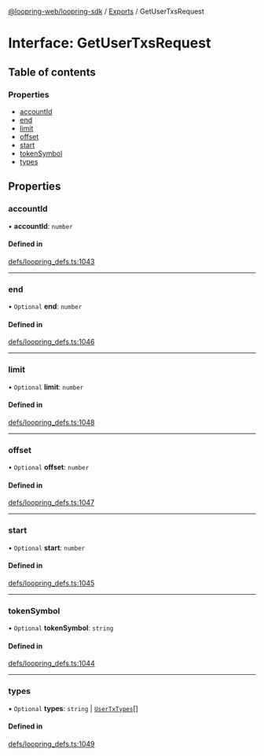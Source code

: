 [@loopring-web/loopring-sdk](../README.md) / [Exports](../modules.md) / GetUserTxsRequest

# Interface: GetUserTxsRequest

## Table of contents

### Properties

- [accountId](GetUserTxsRequest.md#accountid)
- [end](GetUserTxsRequest.md#end)
- [limit](GetUserTxsRequest.md#limit)
- [offset](GetUserTxsRequest.md#offset)
- [start](GetUserTxsRequest.md#start)
- [tokenSymbol](GetUserTxsRequest.md#tokensymbol)
- [types](GetUserTxsRequest.md#types)

## Properties

### accountId

• **accountId**: `number`

#### Defined in

[defs/loopring_defs.ts:1043](https://github.com/Loopring/loopring_sdk/blob/ee2acc4/src/defs/loopring_defs.ts#L1043)

___

### end

• `Optional` **end**: `number`

#### Defined in

[defs/loopring_defs.ts:1046](https://github.com/Loopring/loopring_sdk/blob/ee2acc4/src/defs/loopring_defs.ts#L1046)

___

### limit

• `Optional` **limit**: `number`

#### Defined in

[defs/loopring_defs.ts:1048](https://github.com/Loopring/loopring_sdk/blob/ee2acc4/src/defs/loopring_defs.ts#L1048)

___

### offset

• `Optional` **offset**: `number`

#### Defined in

[defs/loopring_defs.ts:1047](https://github.com/Loopring/loopring_sdk/blob/ee2acc4/src/defs/loopring_defs.ts#L1047)

___

### start

• `Optional` **start**: `number`

#### Defined in

[defs/loopring_defs.ts:1045](https://github.com/Loopring/loopring_sdk/blob/ee2acc4/src/defs/loopring_defs.ts#L1045)

___

### tokenSymbol

• `Optional` **tokenSymbol**: `string`

#### Defined in

[defs/loopring_defs.ts:1044](https://github.com/Loopring/loopring_sdk/blob/ee2acc4/src/defs/loopring_defs.ts#L1044)

___

### types

• `Optional` **types**: `string` \| [`UserTxTypes`](../enums/UserTxTypes.md)[]

#### Defined in

[defs/loopring_defs.ts:1049](https://github.com/Loopring/loopring_sdk/blob/ee2acc4/src/defs/loopring_defs.ts#L1049)
